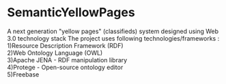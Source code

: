 SemanticYellowPages
===================

A next generation "yellow pages" (classifieds) system designed using Web 3.0 technology stack
The project uses following technologies/frameworks :<br/>
1)Resource Description Framework (RDF) <br/>
2)Web Ontology Language (OWL)<br/>
3)Apache JENA - RDF manipulation library<br/>
4)Protege - Open-source ontology editor<br/>
5)Freebase
